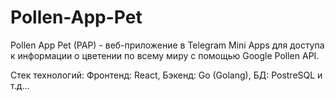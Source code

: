 # Pollen-App-Pet
Pollen App Pet (PAP) - веб-приложение в Telegram Mini Apps для доступа к информации о цветении по всему миру с помощью Google Pollen API.

Стек технологий: Фронтенд: React, Бэкенд: Go (Golang), БД: PostreSQL и т.д…

